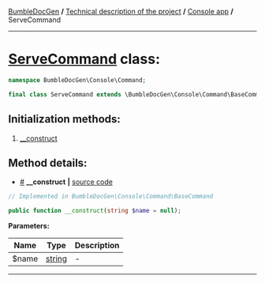 <embed> <a href="/docs/README.md">BumbleDocGen</a> <b>/</b> <a href="/docs/tech/readme.md">Technical description of the project</a> <b>/</b> <a href="/docs/tech/05_console.md">Console app</a> <b>/</b> ServeCommand<hr> </embed>

<h1>
    <a href="https://github.com/bumble-tech/bumble-doc-gen/blob/master/src/Console/Command/ServeCommand.php#L18">ServeCommand</a> class:
</h1>





```php
namespace BumbleDocGen\Console\Command;

final class ServeCommand extends \BumbleDocGen\Console\Command\BaseCommand
```








<h2>Initialization methods:</h2>

<ol>
<li>
    <a href="#m-construct">__construct</a>
    </li>
</ol>








<h2>Method details:</h2>

<div class='method_description-block'>

<ul>
<li><a name="m-construct" href="#m-construct">#</a>
 <b>__construct</b>
    <b>|</b> <a href="https://github.com/bumble-tech/bumble-doc-gen/blob/master/src/Console/Command/BaseCommand.php#L21">source code</a></li>
</ul>

```php
// Implemented in BumbleDocGen\Console\Command\BaseCommand

public function __construct(string $name = null);
```



<b>Parameters:</b>

<table>
    <thead>
    <tr>
        <th>Name</th>
        <th>Type</th>
        <th>Description</th>
    </tr>
    </thead>
    <tbody>
            <tr>
            <td>$name</td>
            <td><a href='https://www.php.net/manual/en/language.types.string.php'>string</a></td>
            <td>-</td>
        </tr>
        </tbody>
</table>



</div>
<hr>
